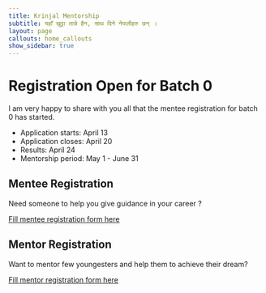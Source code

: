 ```yaml
---
title: Krinjal Mentorship
subtitle: यहाँ खुट्टा तान्ने हैन, साथ दिने नेपालीहरु छन् ।
layout: page
callouts: home_callouts
show_sidebar: true
---
```


# Registration Open for Batch 0

I am very happy to share with you all that the mentee registration for batch 0 has started.

- Application starts: April 13
- Application closes: April 20
- Results: April 24
- Mentorship period: May 1 - June 31

## Mentee Registration

Need someone to help you give guidance in your career ?

[Fill mentee registration form here](https://docs.google.com/forms/d/1G2WFH_YMJE-sVc-O0_IFXEzfMx-INWiW6u24t2Z03IY)

## Mentor Registration

Want to mentor few youngesters and help them to achieve their dream?

[Fill mentor registration form here](https://docs.google.com/forms/d/1ZJz4XTcG5w6qjLi6pC01I0A3OmrdTI45HDTsEYNR5Qc)
